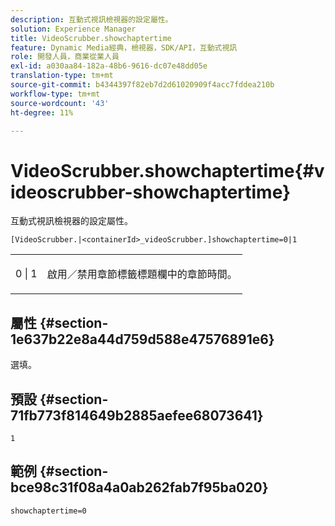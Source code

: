```yaml
---
description: 互動式視訊檢視器的設定屬性。
solution: Experience Manager
title: VideoScrubber.showchaptertime
feature: Dynamic Media經典，檢視器，SDK/API，互動式視訊
role: 開發人員，商業從業人員
exl-id: a030aa84-182a-48b6-9616-dc07e48dd05e
translation-type: tm+mt
source-git-commit: b4344397f82eb7d2d61020909f4acc7fddea210b
workflow-type: tm+mt
source-wordcount: '43'
ht-degree: 11%

---
```


# VideoScrubber.showchaptertime{#videoscrubber-showchaptertime}

互動式視訊檢視器的設定屬性。

`[VideoScrubber.|<containerId>_videoScrubber.]showchaptertime=0|1`

<table id="table_441553CD34C94A58A9D7CBF772DEDDB6"> 
 <tbody> 
  <tr> 
   <td colname="col1"> <p> <span class="codeph"> 0 | 1</span> </p> </td> 
   <td colname="col2"> <p> 啟用／禁用章節標籤標題欄中的章節時間。 </p> </td> 
  </tr> 
 </tbody> 
</table>

## 屬性 {#section-1e637b22e8a44d759d588e47576891e6}

選填。

## 預設 {#section-71fb773f814649b2885aefee68073641}

`1`

## 範例 {#section-bce98c31f08a4a0ab262fab7f95ba020}

```
showchaptertime=0
```

